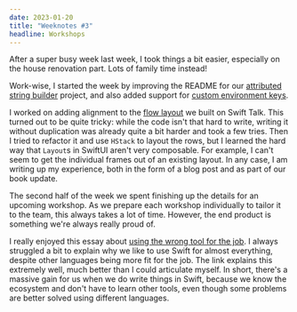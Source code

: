 ```yaml
---
date: 2023-01-20
title: "Weeknotes #3"
headline: Workshops
---
```


After a super busy week last week, I took things a bit easier, especially on the house renovation part. Lots of family time instead!

Work-wise, I started the week by improving the README for our [attributed string builder](https://github.com/objcio/attributed-string-builder) project, and also added support for [custom environment keys](https://github.com/objcio/attributed-string-builder/blob/main/Sources/Tests/Environment.swift).

I worked on adding alignment to the [flow layout](https://talk.objc.io/episodes/S01E308-the-layout-protocol) we built on Swift Talk. This turned out to be quite tricky: while the code isn't that hard to write, writing it without duplication was already quite a bit harder and took a few tries. Then I tried to refactor it and use `HStack` to layout the rows, but I learned the hard way that `Layout`s in SwiftUI aren't very composable. For example, I can't seem to get the individual frames out of an existing layout. In any case, I am writing up my experience, both in the form of a blog post and as part of our book update.

The second half of the week we spent finishing up the details for an upcoming workshop. As we prepare each workshop individually to tailor it to the team, this always takes a lot of time. However, the end product is something we're always really proud of.

I really enjoyed this essay about [using the wrong tool for the job](https://buttondown.email/hillelwayne/archive/use-the-wrong-tool-for-the-job/). I always struggled a bit to explain why we like to use Swift for almost everything, despite other languages being more fit for the job. The link explains this extremely well, much better than I could articulate myself. In short, there's a massive gain for us when we do write things in Swift, because we know the ecosystem and don't have to learn other tools, even though some problems are better solved using different languages.
